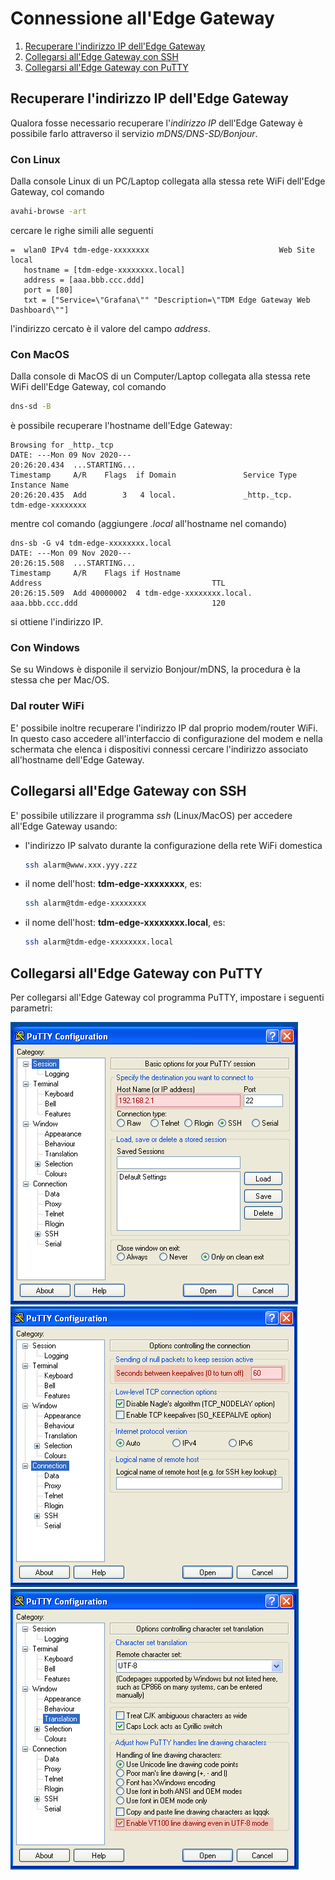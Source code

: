 # Connessione all'Edge Gateway


1. [Recuperare l'indirizzo IP dell'Edge Gateway](#recuperare-lindirizzo-ip-delledge-gateway)
2. [Collegarsi all'Edge Gateway con SSH](#collegarsi-alledge-gateway-con-ssh)
3. [Collegarsi all'Edge Gateway con PuTTY](#collegarsi-alledge-gateway-con-putty)

## Recuperare l'indirizzo IP dell'Edge Gateway

Qualora fosse necessario recuperare l'*indirizzo IP* dell'Edge Gateway è possibile farlo attraverso il servizio *mDNS/DNS-SD/Bonjour*.

### Con Linux
Dalla console Linux di un PC/Laptop collegata alla stessa rete WiFi dell'Edge Gateway, col comando
```bash
avahi-browse -art
```
cercare le righe simili alle seguenti
```
=  wlan0 IPv4 tdm-edge-xxxxxxxx                             Web Site             local
   hostname = [tdm-edge-xxxxxxxx.local]
   address = [aaa.bbb.ccc.ddd]
   port = [80]
   txt = ["Service=\"Grafana\"" "Description=\"TDM Edge Gateway Web Dashboard\""]
```
l'indirizzo cercato è il valore del campo *address*.

### Con MacOS
Dalla console di MacOS di un Computer/Laptop collegata alla stessa rete WiFi dell'Edge Gateway, col comando
```bash
dns-sd -B
```
è possibile recuperare l'hostname dell'Edge Gateway:
```
Browsing for _http._tcp
DATE: ---Mon 09 Nov 2020---
20:26:20.434  ...STARTING...
Timestamp     A/R    Flags  if Domain               Service Type         Instance Name
20:26:20.435  Add        3   4 local.               _http._tcp.          tdm-edge-xxxxxxxx
```
mentre col comando (aggiungere *.local* all'hostname nel comando)
```
dns-sb -G v4 tdm-edge-xxxxxxxx.local
DATE: ---Mon 09 Nov 2020---
20:26:15.508  ...STARTING...
Timestamp     A/R    Flags if Hostname                               Address                                      TTL
20:26:15.509  Add 40000002  4 tdm-edge-xxxxxxxx.local.               aaa.bbb.ccc.ddd                              120
```
si ottiene l'indirizzo IP.

### Con Windows
Se su Windows è disponile il servizio Bonjour/mDNS, la procedura è la stessa che per Mac/OS.

### Dal router WiFi
E' possibile inoltre recuperare l'indirizzo IP dal proprio modem/router WiFi.
In questo caso accedere all'interfaccio di configurazione del modem e nella
schermata che elenca i dispositivi connessi cercare l'indirizzo associato
all'hostname dell'Edge Gateway.

## Collegarsi all'Edge Gateway con SSH
E' possibile utilizzare il programma *ssh* (Linux/MacOS) per accedere all'Edge Gateway usando:

  * l'indirizzo IP salvato durante la configurazione della rete WiFi domestica
    ```bash
    ssh alarm@www.xxx.yyy.zzz
    ```
  * il nome dell'host: **tdm-edge-xxxxxxxx**, es:
    ```bash
    ssh alarm@tdm-edge-xxxxxxxx
    ```
  * il nome dell'host: **tdm-edge-xxxxxxxx.local**, es:
    ```bash
    ssh alarm@tdm-edge-xxxxxxxx.local
    ```

## Collegarsi all'Edge Gateway con PuTTY

Per collegarsi all'Edge Gateway col programma PuTTY, impostare i seguenti parametri:

![Inserimento IP](img/putty_ip.png)
![Timeout](/img/putty_timeout.png)
![Translation](/img/putty_translation.png)
